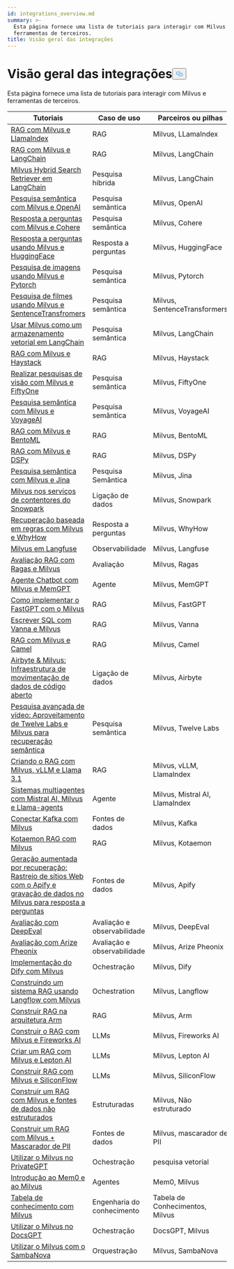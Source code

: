 ```yaml
---
id: integrations_overview.md
summary: >-
  Esta página fornece uma lista de tutoriais para interagir com Milvus e
  ferramentas de terceiros.
title: Visão geral das integrações
---
```

<h1 id="Integrations-Overview" class="common-anchor-header">Visão geral das integrações<button data-href="#Integrations-Overview" class="anchor-icon" translate="no">
      <svg translate="no"
        aria-hidden="true"
        focusable="false"
        height="20"
        version="1.1"
        viewBox="0 0 16 16"
        width="16"
      >
        <path
          fill="#0092E4"
          fill-rule="evenodd"
          d="M4 9h1v1H4c-1.5 0-3-1.69-3-3.5S2.55 3 4 3h4c1.45 0 3 1.69 3 3.5 0 1.41-.91 2.72-2 3.25V8.59c.58-.45 1-1.27 1-2.09C10 5.22 8.98 4 8 4H4c-.98 0-2 1.22-2 2.5S3 9 4 9zm9-3h-1v1h1c1 0 2 1.22 2 2.5S13.98 12 13 12H9c-.98 0-2-1.22-2-2.5 0-.83.42-1.64 1-2.09V6.25c-1.09.53-2 1.84-2 3.25C6 11.31 7.55 13 9 13h4c1.45 0 3-1.69 3-3.5S14.5 6 13 6z"
        ></path>
      </svg>
    </button></h1><p>Esta página fornece uma lista de tutoriais para interagir com Milvus e ferramentas de terceiros.</p>
<table>
<thead>
<tr><th>Tutoriais</th><th>Caso de uso</th><th>Parceiros ou pilhas</th></tr>
</thead>
<tbody>
<tr><td><a href="/docs/pt/integrate_with_llamaindex.md">RAG com Milvus e LlamaIndex</a></td><td>RAG</td><td>Milvus, LLamaIndex</td></tr>
<tr><td><a href="/docs/pt/integrate_with_langchain.md">RAG com Milvus e LangChain</a></td><td>RAG</td><td>Milvus, LangChain</td></tr>
<tr><td><a href="/docs/pt/milvus_hybrid_search_retriever.md">Milvus Hybrid Search Retriever em LangChain</a></td><td>Pesquisa híbrida</td><td>Milvus, LangChain</td></tr>
<tr><td><a href="/docs/pt/integrate_with_openai.md">Pesquisa semântica com Milvus e OpenAI</a></td><td>Pesquisa semântica</td><td>Milvus, OpenAI</td></tr>
<tr><td><a href="/docs/pt/integrate_with_cohere.md">Resposta a perguntas com Milvus e Cohere</a></td><td>Pesquisa semântica</td><td>Milvus, Cohere</td></tr>
<tr><td><a href="/docs/pt/integrate_with_hugging-face.md">Resposta a perguntas usando Milvus e HuggingFace</a></td><td>Resposta a perguntas</td><td>Milvus, HuggingFace</td></tr>
<tr><td><a href="/docs/pt/integrate_with_pytorch.md">Pesquisa de imagens usando Milvus e Pytorch</a></td><td>Pesquisa semântica</td><td>Milvus, Pytorch</td></tr>
<tr><td><a href="/docs/pt/integrate_with_sentencetransformers.md">Pesquisa de filmes usando Milvus e SentenceTransfromers</a></td><td>Pesquisa semântica</td><td>Milvus, SentenceTransformers</td></tr>
<tr><td><a href="/docs/pt/basic_usage_langchain.md">Usar Milvus como um armazenamento vetorial em LangChain</a></td><td>Pesquisa semântica</td><td>Milvus, LangChain</td></tr>
<tr><td><a href="/docs/pt/integrate_with_haystack.md">RAG com Milvus e Haystack</a></td><td>RAG</td><td>Milvus, Haystack</td></tr>
<tr><td><a href="/docs/pt/integrate_with_voxel51.md">Realizar pesquisas de visão com Milvus e FiftyOne</a></td><td>Pesquisa semântica</td><td>Milvus, FiftyOne</td></tr>
<tr><td><a href="/docs/pt/integrate_with_voyageai.md">Pesquisa semântica com Milvus e VoyageAI</a></td><td>Pesquisa semântica</td><td>Milvus, VoyageAI</td></tr>
<tr><td><a href="/docs/pt/integrate_with_bentoml.md">RAG com Milvus e BentoML</a></td><td>RAG</td><td>Milvus, BentoML</td></tr>
<tr><td><a href="/docs/pt/integrate_with_dspy.md">RAG com Milvus e DSPy</a></td><td>RAG</td><td>Milvus, DSPy</td></tr>
<tr><td><a href="/docs/pt/integrate_with_jina.md">Pesquisa semântica com Milvus e Jina</a></td><td>Pesquisa Semântica</td><td>Milvus, Jina</td></tr>
<tr><td><a href="/docs/pt/integrate_with_snowpark.md">Milvus nos serviços de contentores do Snowpark</a></td><td>Ligação de dados</td><td>Milvus, Snowpark</td></tr>
<tr><td><a href="/docs/pt/integrate_with_whyhow.md">Recuperação baseada em regras com Milvus e WhyHow</a></td><td>Resposta a perguntas</td><td>Milvus, WhyHow</td></tr>
<tr><td><a href="/docs/pt/integrate_with_langfuse.md">Milvus em Langfuse</a></td><td>Observabilidade</td><td>Milvus, Langfuse</td></tr>
<tr><td><a href="/docs/pt/integrate_with_ragas.md">Avaliação RAG com Ragas e Milvus</a></td><td>Avaliação</td><td>Milvus, Ragas</td></tr>
<tr><td><a href="/docs/pt/integrate_with_memgpt.md">Agente Chatbot com Milvus e MemGPT</a></td><td>Agente</td><td>Milvus, MemGPT</td></tr>
<tr><td><a href="/docs/pt/integrate_with_fastgpt.md">Como implementar o FastGPT com o Milvus</a></td><td>RAG</td><td>Milvus, FastGPT</td></tr>
<tr><td><a href="/docs/pt/integrate_with_vanna.md">Escrever SQL com Vanna e Milvus</a></td><td>RAG</td><td>Milvus, Vanna</td></tr>
<tr><td><a href="/docs/pt/integrate_with_camel.md">RAG com Milvus e Camel</a></td><td>RAG</td><td>Milvus, Camel</td></tr>
<tr><td><a href="/docs/pt/integrate_with_airbyte.md">Airbyte &amp; Milvus: Infraestrutura de movimentação de dados de código aberto</a></td><td>Ligação de dados</td><td>Milvus, Airbyte</td></tr>
<tr><td><a href="/docs/pt/video_search_with_twelvelabs_and_milvus.md">Pesquisa avançada de vídeo: Aproveitamento de Twelve Labs e Milvus para recuperação semântica</a></td><td>Pesquisa semântica</td><td>Milvus, Twelve Labs</td></tr>
<tr><td><a href="/docs/pt/milvus_rag_with_vllm.md">Criando o RAG com Milvus, vLLM e Llama 3.1</a></td><td>RAG</td><td>Milvus, vLLM, LlamaIndex</td></tr>
<tr><td><a href="/docs/pt/llama_agents_metadata.md">Sistemas multiagentes com Mistral AI, Milvus e Llama-agents</a></td><td>Agente</td><td>Milvus, Mistral AI, LlamaIndex</td></tr>
<tr><td><a href="/docs/pt/kafka-connect-milvus.md">Conectar Kafka com Milvus</a></td><td>Fontes de dados</td><td>Milvus, Kafka</td></tr>
<tr><td><a href="/docs/pt/kotaemon_with_milvus.md">Kotaemon RAG com Milvus</a></td><td>RAG</td><td>Milvus, Kotaemon</td></tr>
<tr><td><a href="/docs/pt/apify_milvus_rag.md">Geração aumentada por recuperação: Rastreio de sítios Web com o Apify e gravação de dados no Milvus para resposta a perguntas</a></td><td>Fontes de dados</td><td>Milvus, Apify</td></tr>
<tr><td><a href="/docs/pt/evaluation_with_deepeval.md">Avaliação com DeepEval</a></td><td>Avaliação e observabilidade</td><td>Milvus, DeepEval</td></tr>
<tr><td><a href="/docs/pt/evaluation_with_phoenix.md">Avaliação com Arize Pheonix</a></td><td>Avaliação e observabilidade</td><td>Milvus, Arize Pheonix</td></tr>
<tr><td><a href="/docs/pt/dify_with_milvus.md">Implementação do Dify com Milvus</a></td><td>Ochestração</td><td>Milvus, Dify</td></tr>
<tr><td><a href="/docs/pt/rag_with_langflow.md">Construindo um sistema RAG usando Langflow com Milvus</a></td><td>Ochestration</td><td>Milvus, Langflow</td></tr>
<tr><td><a href="/docs/pt/build_rag_on_arm.md">Construir RAG na arquitetura Arm</a></td><td>RAG</td><td>Milvus, Arm</td></tr>
<tr><td><a href="/docs/pt/build_RAG_with_milvus_and_fireworks.md">Construir o RAG com Milvus e Fireworks AI</a></td><td>LLMs</td><td>Milvus, Fireworks AI</td></tr>
<tr><td><a href="/docs/pt/build_RAG_with_milvus_and_lepton.md">Criar um RAG com Milvus e Lepton AI</a></td><td>LLMs</td><td>Milvus, Lepton AI</td></tr>
<tr><td><a href="/docs/pt/build_RAG_with_milvus_and_siliconflow">Construir RAG com Milvus e SiliconFlow</a></td><td>LLMs</td><td>Milvus, SiliconFlow</td></tr>
<tr><td><a href="/docs/pt/rag_with_milvus_and_unstructured.md">Construir um RAG com Milvus e fontes de dados não estruturados</a></td><td>Estruturadas</td><td>Milvus, Não estruturado</td></tr>
<tr><td><a href="/docs/pt/RAG_with_pii_and_milvus.md">Construir um RAG com Milvus + Mascarador de PII</a></td><td>Fontes de dados</td><td>Milvus, mascarador de PII</td></tr>
<tr><td><a href="/docs/pt/use_milvus_in_private_gpt.md">Utilizar o Milvus no PrivateGPT</a></td><td>Ochestração</td><td>pesquisa vetorial</td></tr>
<tr><td><a href="/docs/pt/quickstart_mem0_with_milvus.md">Introdução ao Mem0 e ao Milvus</a></td><td>Agentes</td><td>Mem0, Milvus</td></tr>
<tr><td><a href="/docs/pt/knowledge_table_with_milvus.md">Tabela de conhecimento com Milvus</a></td><td>Engenharia do conhecimento</td><td>Tabela de Conhecimentos, Milvus</td></tr>
<tr><td><a href="/docs/pt/use_milvus_in_docsgpt.md">Utilizar o Milvus no DocsGPT</a></td><td>Ochestração</td><td>DocsGPT, Milvus</td></tr>
<tr><td><a href="/docs/pt/use_milvus_with_sambanova.md">Utilizar o Milvus com o SambaNova</a></td><td>Orquestração</td><td>Milvus, SambaNova</td></tr>
</tbody>
</table>
